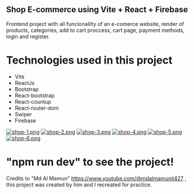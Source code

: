 ## Shop E-commerce using Vite + React + Firebase

Frontend project with all funcionallity of an e-comerce website, render of products, categories, add to cart proccess, cart page, payment methods, login and register.

# Technologies used in this project

- Vite
- ReactJs
- Bootstrap 
- React-bootstrap
- React-countup
- React-router-dom
- Swiper
- Firebase

[![shop-1.png](https://i.postimg.cc/GhwmVRH4/shop-1.png)](https://postimg.cc/kDsCRkNC)
[![shop-2.png](https://i.postimg.cc/Nf6jwnHp/shop-2.png)](https://postimg.cc/dL0Y24ny)
[![shop-3.png](https://i.postimg.cc/Dw7yfcQF/shop-3.png)](https://postimg.cc/YhywbYyy)
[![shop-4.png](https://i.postimg.cc/WpJ45zbR/shop-4.png)](https://postimg.cc/F1NmR9LG)
[![shop-5.png](https://i.postimg.cc/hvxPvy34/shop-5.png)](https://postimg.cc/m1LG6wsK)
[![shop-6.png](https://i.postimg.cc/0Qhy8RnH/shop-6.png)](https://postimg.cc/xJy2RZWK)

# "npm run dev" to see the project!

Credits to "Md Al Mamun" https://www.youtube.com/@mdalmamunit427 , this project was created by him and I recreated for practice.
